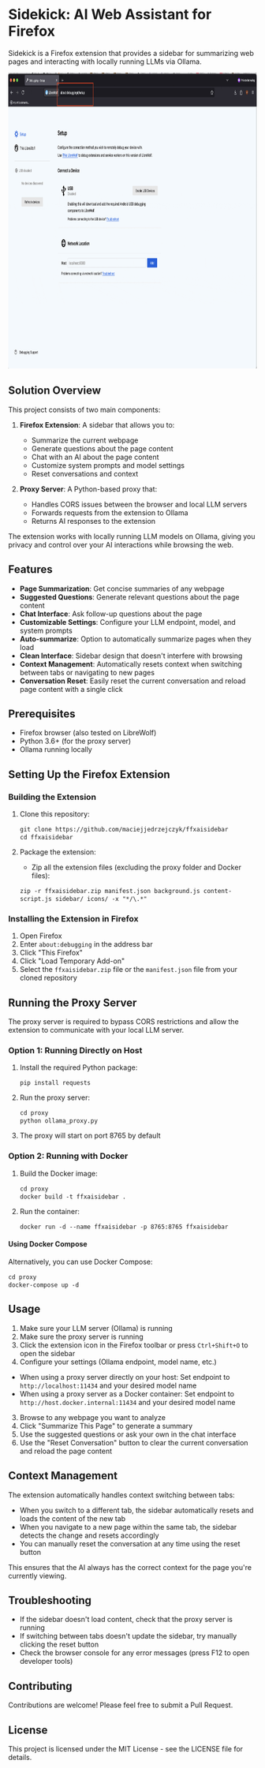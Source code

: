 # Sidekick: AI Web Assistant for Firefox

Sidekick is a Firefox extension that provides a sidebar for summarizing web pages and interacting with locally running LLMs via Ollama.

<img src="media/slides.gif" alt="Web Content Summarization in Firefox" width="800" height="600">

## Solution Overview

This project consists of two main components:

1. **Firefox Extension**: A sidebar that allows you to:
   - Summarize the current webpage
   - Generate questions about the page content
   - Chat with an AI about the page content
   - Customize system prompts and model settings
   - Reset conversations and context

2. **Proxy Server**: A Python-based proxy that:
   - Handles CORS issues between the browser and local LLM servers
   - Forwards requests from the extension to Ollama
   - Returns AI responses to the extension

The extension works with locally running LLM models on Ollama, giving you privacy and control over your AI interactions while browsing the web.

## Features

- **Page Summarization**: Get concise summaries of any webpage
- **Suggested Questions**: Generate relevant questions about the page content
- **Chat Interface**: Ask follow-up questions about the page
- **Customizable Settings**: Configure your LLM endpoint, model, and system prompts
- **Auto-summarize**: Option to automatically summarize pages when they load
- **Clean Interface**: Sidebar design that doesn't interfere with browsing
- **Context Management**: Automatically resets context when switching between tabs or navigating to new pages
- **Conversation Reset**: Easily reset the current conversation and reload page content with a single click

## Prerequisites

- Firefox browser (also tested on LibreWolf)
- Python 3.6+ (for the proxy server)
- Ollama running locally

## Setting Up the Firefox Extension

### Building the Extension

1. Clone this repository:
   ```
   git clone https://github.com/maciejjedrzejczyk/ffxaisidebar
   cd ffxaisidebar
   ```

2. Package the extension:
   - Zip all the extension files (excluding the proxy folder and Docker files):
   ```
   zip -r ffxaisidebar.zip manifest.json background.js content-script.js sidebar/ icons/ -x "*/\.*"
   ```

### Installing the Extension in Firefox

1. Open Firefox
2. Enter `about:debugging` in the address bar
3. Click "This Firefox"
4. Click "Load Temporary Add-on"
5. Select the `ffxaisidebar.zip` file or the `manifest.json` file from your cloned repository

## Running the Proxy Server

The proxy server is required to bypass CORS restrictions and allow the extension to communicate with your local LLM server.

### Option 1: Running Directly on Host

1. Install the required Python package:
   ```
   pip install requests
   ```

2. Run the proxy server:
   ```
   cd proxy
   python ollama_proxy.py
   ```

3. The proxy will start on port 8765 by default

### Option 2: Running with Docker

1. Build the Docker image:
   ```
   cd proxy
   docker build -t ffxaisidebar .
   ```

2. Run the container:
   ```
   docker run -d --name ffxaisidebar -p 8765:8765 ffxaisidebar
   ```

#### Using Docker Compose

Alternatively, you can use Docker Compose:
```
cd proxy
docker-compose up -d
```

## Usage

1. Make sure your LLM server (Ollama) is running
2. Make sure the proxy server is running
3. Click the extension icon in the Firefox toolbar or press `Ctrl+Shift+O` to open the sidebar
2. Configure your settings (Ollama endpoint, model name, etc.)
- When using a proxy server directly on your host: Set endpoint to `http://localhost:11434` and your desired model name
- When using a proxy server as a Docker container: Set endpoint to `http://host.docker.internal:11434` and your desired model name
3. Browse to any webpage you want to analyze
4. Click "Summarize This Page" to generate a summary
5. Use the suggested questions or ask your own in the chat interface
6. Use the "Reset Conversation" button to clear the current conversation and reload the page content

## Context Management

The extension automatically handles context switching between tabs:

- When you switch to a different tab, the sidebar automatically resets and loads the content of the new tab
- When you navigate to a new page within the same tab, the sidebar detects the change and resets accordingly
- You can manually reset the conversation at any time using the reset button

This ensures that the AI always has the correct context for the page you're currently viewing.

## Troubleshooting

- If the sidebar doesn't load content, check that the proxy server is running
- If switching between tabs doesn't update the sidebar, try manually clicking the reset button
- Check the browser console for any error messages (press F12 to open developer tools)

## Contributing

Contributions are welcome! Please feel free to submit a Pull Request.

## License

This project is licensed under the MIT License - see the LICENSE file for details.